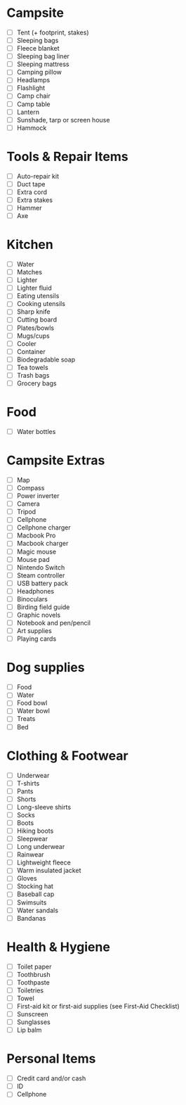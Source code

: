# Campsite
- [ ] Tent (+ footprint, stakes)
- [ ] Sleeping bags
- [ ] Fleece blanket
- [ ] Sleeping bag liner
- [ ] Sleeping mattress
- [ ] Camping pillow
- [ ] Headlamps
- [ ] Flashlight
- [ ] Camp chair
- [ ] Camp table
- [ ] Lantern
- [ ] Sunshade, tarp or screen house
- [ ] Hammock

# Tools & Repair Items
- [ ] Auto-repair kit
- [ ] Duct tape
- [ ] Extra cord
- [ ] Extra stakes
- [ ] Hammer
- [ ] Axe

# Kitchen
- [ ] Water
- [ ] Matches
- [ ] Lighter
- [ ] Lighter fluid
- [ ] Eating utensils
- [ ] Cooking utensils
- [ ] Sharp knife
- [ ] Cutting board
- [ ] Plates/bowls
- [ ] Mugs/cups
- [ ] Cooler
- [ ] Container
- [ ] Biodegradable soap
- [ ] Tea towels
- [ ] Trash bags
- [ ] Grocery bags

# Food
- [ ] Water bottles

# Campsite Extras
- [ ] Map
- [ ] Compass
- [ ] Power inverter
- [ ] Camera
- [ ] Tripod
- [ ] Cellphone
- [ ] Cellphone charger
- [ ] Macbook Pro
- [ ] Macbook charger
- [ ] Magic mouse
- [ ] Mouse pad
- [ ] Nintendo Switch
- [ ] Steam controller
- [ ] USB battery pack
- [ ] Headphones
- [ ] Binoculars
- [ ] Birding field guide
- [ ] Graphic novels
- [ ] Notebook and pen/pencil
- [ ] Art supplies
- [ ] Playing cards

# Dog supplies
- [ ] Food
- [ ] Water
- [ ] Food bowl
- [ ] Water bowl
- [ ] Treats
- [ ] Bed

# Clothing & Footwear
- [ ] Underwear
- [ ] T-shirts
- [ ] Pants
- [ ] Shorts
- [ ] Long-sleeve shirts
- [ ] Socks
- [ ] Boots
- [ ] Hiking boots
- [ ] Sleepwear
- [ ] Long underwear
- [ ] Rainwear
- [ ] Lightweight fleece
- [ ] Warm insulated jacket
- [ ] Gloves
- [ ] Stocking hat
- [ ] Baseball cap
- [ ] Swimsuits
- [ ] Water sandals
- [ ] Bandanas

# Health & Hygiene
- [ ] Toilet paper
- [ ] Toothbrush
- [ ] Toothpaste
- [ ] Toiletries
- [ ] Towel
- [ ] First-aid kit or first-aid supplies (see First-Aid Checklist)
- [ ] Sunscreen
- [ ] Sunglasses
- [ ] Lip balm

# Personal Items
- [ ] Credit card and/or cash
- [ ] ID
- [ ] Cellphone
